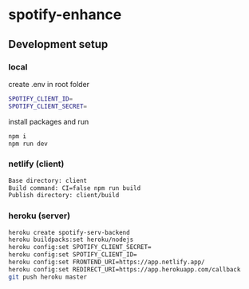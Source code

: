 # spotify-enhance

## Development setup
### local

create .env in root folder

```sh
SPOTIFY_CLIENT_ID=
SPOTIFY_CLIENT_SECRET=
```

install packages and run 

```sh
npm i
npm run dev
```

### netlify (client)
```sh
Base directory: client
Build command: CI=false npm run build
Publish directory: client/build
```

### heroku (server)
```sh
heroku create spotify-serv-backend
heroku buildpacks:set heroku/nodejs
heroku config:set SPOTIFY_CLIENT_SECRET=
heroku config:set SPOTIFY_CLIENT_ID=
heroku config:set FRONTEND_URI=https://app.netlify.app/
heroku config:set REDIRECT_URI=https://app.herokuapp.com/callback
git push heroku master
```

